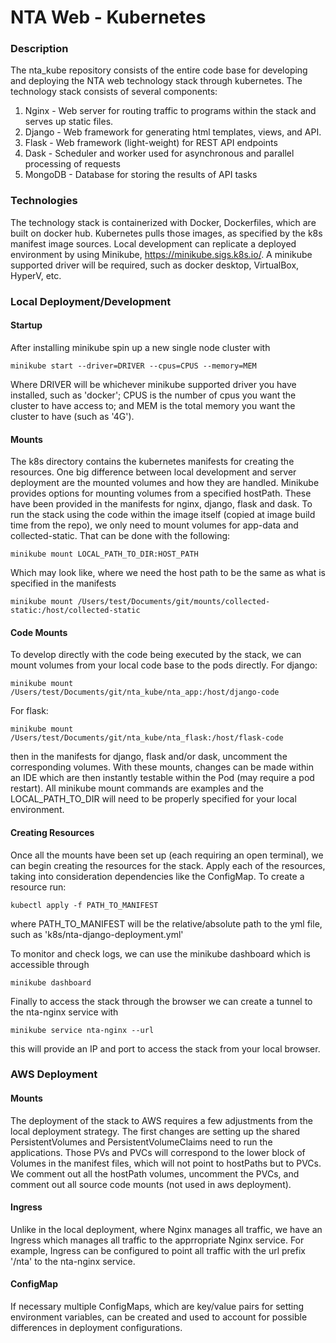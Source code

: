 # NTA Web - Kubernetes
### Description
The nta_kube repository consists of the entire code base for developing and deploying the NTA web technology stack through kubernetes. 
The technology stack consists of several components:
1. Nginx - Web server for routing traffic to programs within the stack and serves up static files.
2. Django - Web framework for generating html templates, views, and API.
3. Flask - Web framework (light-weight) for REST API endpoints
4. Dask - Scheduler and worker used for asynchronous and parallel processing of requests
5. MongoDB - Database for storing the results of API tasks

### Technologies
The technology stack is containerized with Docker, Dockerfiles, which are built on docker hub. Kubernetes pulls those images, as specified by the k8s manifest image sources. 
Local development can replicate a deployed environment by using Minikube, https://minikube.sigs.k8s.io/. A minikube supported driver will be required, such as docker desktop, VirtualBox, HyperV, etc.

### Local Deployment/Development
#### Startup
After installing minikube spin up a new single node cluster with
```
minikube start --driver=DRIVER --cpus=CPUS --memory=MEM
```
Where DRIVER will be whichever minikube supported driver you have installed, such as 'docker'; CPUS is the number of cpus you want the cluster to have access to; and MEM is the total memory you want the cluster to have (such as '4G').

#### Mounts
The k8s directory contains the kubernetes manifests for creating the resources. One big difference between local development and server deployment are the mounted volumes and how they are handled.
Minikube provides options for mounting volumes from a specified hostPath. These have been provided in the manifests for nginx, django, flask and dask.
To run the stack using the code within the image itself (copied at image build time from the repo), we only need to mount volumes for app-data and collected-static. That can be done with the following:
```
minikube mount LOCAL_PATH_TO_DIR:HOST_PATH
```
Which may look like, where we need the host path to be the same as what is specified in the manifests
```
minikube mount /Users/test/Documents/git/mounts/collected-static:/host/collected-static
```
#### Code Mounts
To develop directly with the code being executed by the stack, we can mount volumes from your local code base to the pods directly.
For django:
```commandline
minikube mount /Users/test/Documents/git/nta_kube/nta_app:/host/django-code
```
For flask:
```commandline
minikube mount /Users/test/Documents/git/nta_kube/nta_flask:/host/flask-code
```
then in the manifests for django, flask and/or dask, uncomment the corresponding volumes. With these mounts, changes can be made within an IDE which are then instantly testable within the Pod (may require a pod restart). All minikube mount commands are examples and the LOCAL_PATH_TO_DIR will need to be properly specified for your local environment.
#### Creating Resources
Once all the mounts have been set up (each requiring an open terminal), we can begin creating the resources for the stack.
Apply each of the resources, taking into consideration dependencies like the ConfigMap. To create a resource run:
```commandline
kubectl apply -f PATH_TO_MANIFEST
```
where PATH_TO_MANIFEST will be the relative/absolute path to the yml file, such as 'k8s/nta-django-deployment.yml'

To monitor and check logs, we can use the minikube dashboard which is accessible through
```commandline
minikube dashboard
```
Finally to access the stack through the browser we can create a tunnel to the nta-nginx service with
```commandline
minikube service nta-nginx --url
```
this will provide an IP and port to access the stack from your local browser.

### AWS Deployment

#### Mounts
The deployment of the stack to AWS requires a few adjustments from the local deployment strategy. The first changes are setting up the shared PersistentVolumes and PersistentVolumeClaims need to run the applications.
Those PVs and PVCs will correspond to the lower block of Volumes in the manifest files, which will not point to hostPaths but to PVCs. We comment out all the hostPath volumes, uncomment the PVCs, and comment out all source code mounts (not used in aws deployment).

#### Ingress
Unlike in the local deployment, where Nginx manages all traffic, we have an Ingress which manages all traffic to the apprropriate Nginx service. For example, Ingress can be configured to point all traffic with the url prefix '/nta' to the nta-nginx service.

#### ConfigMap
If necessary multiple ConfigMaps, which are key/value pairs for setting environment variables, can be created and used to account for possible differences in deployment configurations.
